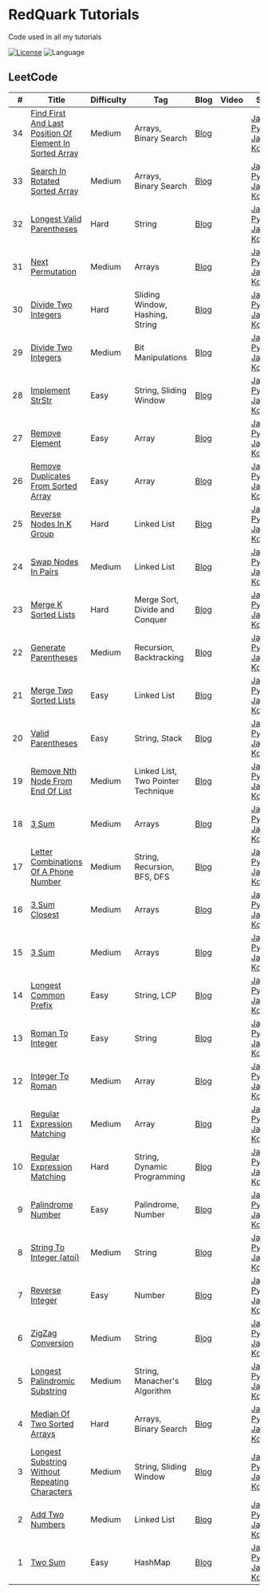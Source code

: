 # RedQuark Tutorials
Code used in all my tutorials

[![License](https://img.shields.io/github/license/ani03sha/RedQuarkTutorials)](LICENSE.md) ![Language](https://img.shields.io/badge/language-Java%20%2F%20Python%20%2F%20JavaScript%20%2F%20Kotlin-blue.svg) 

## LeetCode

|#|Title|Difficulty|Tag|Blog|Video|Solution|
|--:|---|---|---|---|---|---|
|34|[Find First And Last Position Of Element In Sorted Array](https://leetcode.com/problems/find-first-and-last-position-of-element-in-sorted-array/)|Medium|Arrays, Binary Search|[Blog](https://redquark.org/leetcode/0034-find-first-and-last-occurrence-of-element-in-sorted-array)||[Java](https://github.com/ani03sha/RedQuarkTutorials/blob/master/LeetCode/Java/src/main/java/org/redquark/tutorials/leetcode/FindFirstAndLastPositionOfElementInSortedArray.java), [Python](https://github.com/ani03sha/RedQuarkTutorials/blob/master/LeetCode/Python/src/Find_First_And_Last_Position_Of_Element_In_Sorted_Array.py), [JavaScript](https://github.com/ani03sha/RedQuarkTutorials/blob/master/LeetCode/JavaScript/src/find_first_and_last_position_of_element_in_sorted_array.js), [Kotlin](https://github.com/ani03sha/RedQuarkTutorials/blob/master/LeetCode/Kotlin/src/main/kotlin/org/redquark/tutorials/leetcode/FindFirstAndLastPositionOfElementInSortedArray.kt)|
|33|[Search In Rotated Sorted Array](https://leetcode.com/problems/search-in-rotated-sorted-array/)|Medium|Arrays, Binary Search|[Blog](https://redquark.org/leetcode/0033-search-in-rotated-sorted-array)||[Java](https://github.com/ani03sha/RedQuarkTutorials/blob/master/LeetCode/Java/src/main/java/org/redquark/tutorials/leetcode/SearchInRotatedSortedArray.java), [Python](https://github.com/ani03sha/RedQuarkTutorials/blob/master/LeetCode/Python/src/Search_In_Rotated_Sorted_Array.py), [JavaScript](https://github.com/ani03sha/RedQuarkTutorials/blob/master/LeetCode/JavaScript/src/search_in_rotated_sorted_array.js), [Kotlin](https://github.com/ani03sha/RedQuarkTutorials/blob/master/LeetCode/Kotlin/src/main/kotlin/org/redquark/tutorials/leetcode/SearchInRotatedSortedArray.kt)|
|32|[Longest Valid Parentheses](https://leetcode.com/problems/longest-valid-parentheses/)|Hard|String|[Blog](https://redquark.org/leetcode/0032-longest-valid-parentheses)||[Java](https://github.com/ani03sha/RedQuarkTutorials/blob/master/LeetCode/Java/src/main/java/org/redquark/tutorials/leetcode/LongestValidParentheses.java), [Python](https://github.com/ani03sha/RedQuarkTutorials/blob/master/LeetCode/Python/src/Longest_Valid_Parentheses.py), [JavaScript](https://github.com/ani03sha/RedQuarkTutorials/blob/master/LeetCode/JavaScript/src/longest_valid_parentheses.js), [Kotlin](https://github.com/ani03sha/RedQuarkTutorials/blob/master/LeetCode/Kotlin/src/main/kotlin/org/redquark/tutorials/leetcode/LongestValidParentheses.kt)|
|31|[Next Permutation](https://leetcode.com/problems/next-permutation/)|Medium|Arrays|[Blog](https://redquark.org/leetcode/0031-next-permutation)||[Java](https://github.com/ani03sha/RedQuarkTutorials/blob/master/LeetCode/Java/src/main/java/org/redquark/tutorials/leetcode/NextPermutation.java), [Python](https://github.com/ani03sha/RedQuarkTutorials/blob/master/LeetCode/Python/src/Next_Permutation.py), [JavaScript](https://github.com/ani03sha/RedQuarkTutorials/blob/master/LeetCode/JavaScript/src/next_permutation.js), [Kotlin](https://github.com/ani03sha/RedQuarkTutorials/blob/master/LeetCode/Kotlin/src/main/kotlin/org/redquark/tutorials/leetcode/NextPermutation.kt)|
|30|[Divide Two Integers](https://leetcode.com/problems/substring-with-concatenation-of-all-words/)|Hard|Sliding Window, Hashing, String|[Blog](https://redquark.org/leetcode/0030-substring-with-concatenation-of-all-words)||[Java](https://github.com/ani03sha/RedQuarkTutorials/blob/master/LeetCode/Java/src/main/java/org/redquark/tutorials/leetcode/SubstringWithConcatenationOfAllWords.java), [Python](https://github.com/ani03sha/RedQuarkTutorials/blob/master/LeetCode/Python/src/Substring_With_Concatenation_Of_All_Words.py), [JavaScript](https://github.com/ani03sha/RedQuarkTutorials/blob/master/LeetCode/JavaScript/src/substring_with_concatenation_of_all_words.js), [Kotlin](https://github.com/ani03sha/RedQuarkTutorials/blob/master/LeetCode/Kotlin/src/main/kotlin/org/redquark/tutorials/leetcode/SubstringWithConcatenationOfAllWords.kt)|
|29|[Divide Two Integers](https://leetcode.com/problems/divide-two-integers/)|Medium|Bit Manipulations|[Blog](https://redquark.org/leetcode/0029-divide-two-integers)||[Java](https://github.com/ani03sha/RedQuarkTutorials/blob/master/LeetCode/Java/src/main/java/org/redquark/tutorials/leetcode/DivideTwoIntegers.java), [Python](https://github.com/ani03sha/RedQuarkTutorials/blob/master/LeetCode/Python/src/Divide_Two_Integers.py), [JavaScript](https://github.com/ani03sha/RedQuarkTutorials/blob/master/LeetCode/JavaScript/src/divide_two_integers.js), [Kotlin](https://github.com/ani03sha/RedQuarkTutorials/blob/master/LeetCode/Kotlin/src/main/kotlin/org/redquark/tutorials/leetcode/DivideTwoIntegers.kt)|
|28|[Implement StrStr](https://leetcode.com/problems/implement-strstr/)|Easy|String, Sliding Window|[Blog](https://redquark.org/leetcode/0028-implement-strstr)||[Java](https://github.com/ani03sha/RedQuarkTutorials/blob/master/LeetCode/Java/src/main/java/org/redquark/tutorials/leetcode/ImplementStrStr.java), [Python](https://github.com/ani03sha/RedQuarkTutorials/blob/master/LeetCode/Python/src/Implement_StrStr.py), [JavaScript](https://github.com/ani03sha/RedQuarkTutorials/blob/master/LeetCode/JavaScript/src/implement_strstr.js), [Kotlin](https://github.com/ani03sha/RedQuarkTutorials/blob/master/LeetCode/Kotlin/src/main/kotlin/org/redquark/tutorials/leetcode/ImplementStrStr.kt)|
|27|[Remove Element](https://leetcode.com/problems/remove-element/)|Easy|Array|[Blog](https://redquark.org/leetcode/0027-remove-element)||[Java](https://github.com/ani03sha/RedQuarkTutorials/blob/master/LeetCode/Java/src/main/java/org/redquark/tutorials/leetcode/RemoveElement.java), [Python](https://github.com/ani03sha/RedQuarkTutorials/blob/master/LeetCode/Python/src/Remove_Element.py), [JavaScript](https://github.com/ani03sha/RedQuarkTutorials/blob/master/LeetCode/JavaScript/src/remove_element.js), [Kotlin](https://github.com/ani03sha/RedQuarkTutorials/blob/master/LeetCode/Kotlin/src/main/kotlin/org/redquark/tutorials/leetcode/RemoveElement.kt)|
|26|[Remove Duplicates From Sorted Array](https://leetcode.com/problems/remove-duplicates-from-sorted-array/)|Easy|Array|[Blog](https://redquark.org/leetcode/0026-remove-duplicates-from-sorted-array)||[Java](https://github.com/ani03sha/RedQuarkTutorials/blob/master/LeetCode/Java/src/main/java/org/redquark/tutorials/leetcode/RemoveDuplicatesFromSortedArray.java), [Python](https://github.com/ani03sha/RedQuarkTutorials/blob/master/LeetCode/Python/src/Remove_Duplicates_From_sorted_Array.py), [JavaScript](https://github.com/ani03sha/RedQuarkTutorials/blob/master/LeetCode/JavaScript/src/remove_duplicates_from_sorted_array.js), [Kotlin](https://github.com/ani03sha/RedQuarkTutorials/blob/master/LeetCode/Kotlin/src/main/kotlin/org/redquark/tutorials/leetcode/RemoveDuplicatesFromSortedArray.kt)|
|25|[Reverse Nodes In K Group](https://leetcode.com/problems/reverse-nodes-in-k-group/)|Hard|Linked List|[Blog](https://redquark.org/leetcode/0025-reverse-nodes-in-k-group)||[Java](https://github.com/ani03sha/RedQuarkTutorials/blob/master/LeetCode/Java/src/main/java/org/redquark/tutorials/leetcode/ReverseNodesInKGroup.java), [Python](https://github.com/ani03sha/RedQuarkTutorials/blob/master/LeetCode/Python/src/Reverse_Nodes_In_K_Group.py), [JavaScript](https://github.com/ani03sha/RedQuarkTutorials/blob/master/LeetCode/JavaScript/src/reverse_nodes_in_k_group.js), [Kotlin](https://github.com/ani03sha/RedQuarkTutorials/blob/master/LeetCode/Kotlin/src/main/kotlin/org/redquark/tutorials/leetcode/ReverseNodesInKGroup.kt)|
|24|[Swap Nodes In Pairs](https://leetcode.com/problems/swap-nodes-in-pairs/)|Medium|Linked List|[Blog](https://redquark.org/leetcode/0024-swap-nodes-in-pairs)||[Java](https://github.com/ani03sha/RedQuarkTutorials/blob/master/LeetCode/Java/src/main/java/org/redquark/tutorials/leetcode/SwapNodesInPairs.java), [Python](https://github.com/ani03sha/RedQuarkTutorials/blob/master/LeetCode/Python/src/Swap_Nodes_In_Pairs.py), [JavaScript](https://github.com/ani03sha/RedQuarkTutorials/blob/master/LeetCode/JavaScript/src/swap_nodes_in_pairs.js), [Kotlin](https://github.com/ani03sha/RedQuarkTutorials/blob/master/LeetCode/Kotlin/src/main/kotlin/org/redquark/tutorials/leetcode/SWapNodesInPairs.kt)|
|23|[Merge K Sorted Lists](https://leetcode.com/problems/merge-k-sorted-lists/)|Hard|Merge Sort, Divide and Conquer|[Blog](https://redquark.org/leetcode/0023-merge-k-sorted-lists)||[Java](https://github.com/ani03sha/RedQuarkTutorials/blob/master/LeetCode/Java/src/main/java/org/redquark/tutorials/leetcode/MergeKSortedLists.java), [Python](https://github.com/ani03sha/RedQuarkTutorials/blob/master/LeetCode/Python/src/Merge_K_SOrted_Lists.py), [JavaScript](https://github.com/ani03sha/RedQuarkTutorials/blob/master/LeetCode/JavaScript/src/merge_k_sorted_lists.js), [Kotlin](https://github.com/ani03sha/RedQuarkTutorials/blob/master/LeetCode/Kotlin/src/main/kotlin/org/redquark/tutorials/leetcode/MergeKSortedLists.kt)|
|22|[Generate Parentheses](https://leetcode.com/problems/generate-parentheses/)|Medium|Recursion, Backtracking|[Blog](https://redquark.org/leetcode/0022-generate-parentheses)||[Java](https://github.com/ani03sha/RedQuarkTutorials/blob/master/LeetCode/Java/src/main/java/org/redquark/tutorials/leetcode/GenerateParentheses.java), [Python](https://github.com/ani03sha/RedQuarkTutorials/blob/master/LeetCode/Python/src/Generate_Parentheses.py), [JavaScript](https://github.com/ani03sha/RedQuarkTutorials/blob/master/LeetCode/JavaScript/src/generate_parentheses.js), [Kotlin](https://github.com/ani03sha/RedQuarkTutorials/blob/master/LeetCode/Kotlin/src/main/kotlin/org/redquark/tutorials/leetcode/GenerateParentheses.kt)|
|21|[Merge Two Sorted Lists](https://leetcode.com/problems/merge-two-sorted-lists/)|Easy|Linked List|[Blog](https://redquark.org/leetcode/0021-merge-two-sorted-lists)||[Java](https://github.com/ani03sha/RedQuarkTutorials/blob/master/LeetCode/Java/src/main/java/org/redquark/tutorials/leetcode/MergeTwoSortedLists.java), [Python](https://github.com/ani03sha/RedQuarkTutorials/blob/master/LeetCode/Python/src/Merge_Two_Sorted_Lists.py), [JavaScript](https://github.com/ani03sha/RedQuarkTutorials/blob/master/LeetCode/JavaScript/src/merge_two_sorted_lists.js), [Kotlin](https://github.com/ani03sha/RedQuarkTutorials/blob/master/LeetCode/Kotlin/src/main/kotlin/org/redquark/tutorials/leetcode/MergeTwoSortedLists.kt)|
|20|[Valid Parentheses](https://leetcode.com/problems/valid-parentheses/)|Easy|String, Stack|[Blog](https://redquark.org/leetcode/0020-valid-parentheses)||[Java](https://github.com/ani03sha/RedQuarkTutorials/blob/master/LeetCode/Java/src/main/java/org/redquark/tutorials/leetcode/ValidParentheses.java), [Python](https://github.com/ani03sha/RedQuarkTutorials/blob/master/LeetCode/Python/src/Valid_Parentheses.py), [JavaScript](https://github.com/ani03sha/RedQuarkTutorials/blob/master/LeetCode/JavaScript/src/valid_parentheses.js), [Kotlin](https://github.com/ani03sha/RedQuarkTutorials/blob/master/LeetCode/Kotlin/src/main/kotlin/org/redquark/tutorials/leetcode/ValidParentheses.kt)|
|19|[Remove Nth Node From End Of List](https://leetcode.com/problems/remove-nth-node-from-end-of-list/)|Medium|Linked List, Two Pointer Technique|[Blog](https://redquark.org/leetcode/0019-remove-nth-node)||[Java](https://github.com/ani03sha/RedQuarkTutorials/blob/master/LeetCode/Java/src/main/java/org/redquark/tutorials/leetcode/RemoveNthNodeFromEndOfList.java), [Python](https://github.com/ani03sha/RedQuarkTutorials/blob/master/LeetCode/Python/src/Remove_Nth_Node_From_End_Of_List.py), [JavaScript](https://github.com/ani03sha/RedQuarkTutorials/blob/master/LeetCode/JavaScript/src/remove_nth_node_from_end_of_list.js), [Kotlin](https://github.com/ani03sha/RedQuarkTutorials/blob/master/LeetCode/Kotlin/src/main/kotlin/org/redquark/tutorials/leetcode/RemoveNthNodeFromEndOfList.kt)|
|18|[3 Sum](https://leetcode.com/problems/4sum/)|Medium|Arrays|[Blog](https://redquark.org/leetcode/0018-4-sum)||[Java](https://github.com/ani03sha/RedQuarkTutorials/blob/master/LeetCode/Java/src/main/java/org/redquark/tutorials/leetcode/FourSum.java), [Python](https://github.com/ani03sha/RedQuarkTutorials/blob/master/LeetCode/Python/src/Four_Sum.py), [JavaScript](https://github.com/ani03sha/RedQuarkTutorials/blob/master/LeetCode/JavaScript/src/four_sum.js), [Kotlin](https://github.com/ani03sha/RedQuarkTutorials/blob/master/LeetCode/Kotlin/src/main/kotlin/org/redquark/tutorials/leetcode/FourSum.kt)|
|17|[Letter Combinations Of A Phone Number](https://leetcode.com/problems/letter-combinations-of-a-phone-number/)|Medium|String, Recursion, BFS, DFS|[Blog](https://redquark.org/leetcode/0017-letter-combinations)||[Java](https://github.com/ani03sha/RedQuarkTutorials/blob/master/LeetCode/Java/src/main/java/org/redquark/tutorials/leetcode/LetterCombinationsOfAPhoneNumber.java), [Python](https://github.com/ani03sha/RedQuarkTutorials/blob/master/LeetCode/Python/src/Letter_Combinations_Of_A_Phone_Number.py), [JavaScript](https://github.com/ani03sha/RedQuarkTutorials/blob/master/LeetCode/JavaScript/src/letter_combinations_of_a_phone_number.js), [Kotlin](https://github.com/ani03sha/RedQuarkTutorials/blob/master/LeetCode/Kotlin/src/main/kotlin/org/redquark/tutorials/leetcode/LetterCombinationsOfAPhoneNumber.kt)|
|16|[3 Sum Closest](https://leetcode.com/problems/3sum-closest/)|Medium|Arrays|[Blog](https://redquark.org/leetcode/0016-3-sum-closest)||[Java](https://github.com/ani03sha/RedQuarkTutorials/blob/master/LeetCode/Java/src/main/java/org/redquark/tutorials/leetcode/ThreeSumClosest.java), [Python](https://github.com/ani03sha/RedQuarkTutorials/blob/master/LeetCode/Python/src/Three_Sum_Closest.py), [JavaScript](https://github.com/ani03sha/RedQuarkTutorials/blob/master/LeetCode/JavaScript/src/three_sum_closest.js), [Kotlin](https://github.com/ani03sha/RedQuarkTutorials/blob/master/LeetCode/Kotlin/src/main/kotlin/org/redquark/tutorials/leetcode/ThreeSumClosest.kt)|
|15|[3 Sum](https://leetcode.com/problems/3sum/)|Medium|Arrays|[Blog](https://redquark.org/leetcode/0015-3-sum)||[Java](https://github.com/ani03sha/RedQuarkTutorials/blob/master/LeetCode/Java/src/main/java/org/redquark/tutorials/leetcode/ThreeSum.java), [Python](https://github.com/ani03sha/RedQuarkTutorials/blob/master/LeetCode/Python/src/Three_Sum.py), [JavaScript](https://github.com/ani03sha/RedQuarkTutorials/blob/master/LeetCode/JavaScript/src/three_sum.js), [Kotlin](https://github.com/ani03sha/RedQuarkTutorials/blob/master/LeetCode/Kotlin/src/main/kotlin/org/redquark/tutorials/leetcode/ThreeSum.kt)|
|14|[Longest Common Prefix](https://leetcode.com/problems/longest-common-prefix/)|Easy|String, LCP|[Blog](https://redquark.org/leetcode/0014-longest-common-prefix)||[Java](https://github.com/ani03sha/RedQuarkTutorials/blob/master/LeetCode/Java/src/main/java/org/redquark/tutorials/leetcode/LongestCommonPrefix.java), [Python](https://github.com/ani03sha/RedQuarkTutorials/blob/master/LeetCode/Python/src/Longest_Common_Prefix.py), [JavaScript](https://github.com/ani03sha/RedQuarkTutorials/blob/master/LeetCode/JavaScript/src/longest_common_prefix.js), [Kotlin](https://github.com/ani03sha/RedQuarkTutorials/blob/master/LeetCode/Kotlin/src/main/kotlin/org/redquark/tutorials/leetcode/LongestCommonPrefix.kt)|
|13|[Roman To Integer](https://leetcode.com/problems/roman-to-integer/)|Easy|String|[Blog](https://redquark.org/leetcode/0013-roman-to-integer)||[Java](https://github.com/ani03sha/RedQuarkTutorials/blob/master/LeetCode/Java/src/main/java/org/redquark/tutorials/leetcode/RomanToInteger.java), [Python](https://github.com/ani03sha/RedQuarkTutorials/blob/master/LeetCode/Python/src/Roman_To_Integer.py), [JavaScript](https://github.com/ani03sha/RedQuarkTutorials/blob/master/LeetCode/JavaScript/src/roman_to_integer.js), [Kotlin](https://github.com/ani03sha/RedQuarkTutorials/blob/master/LeetCode/Kotlin/src/main/kotlin/org/redquark/tutorials/leetcode/RomanToInteger.kt)|
|12|[Integer To Roman](https://leetcode.com/problems/integer-to-roman/)|Medium|Array|[Blog](https://redquark.org/leetcode/0012-integer-to-roman)||[Java](https://github.com/ani03sha/RedQuarkTutorials/blob/master/LeetCode/Java/src/main/java/org/redquark/tutorials/leetcode/IntegerToRoman.java), [Python](https://github.com/ani03sha/RedQuarkTutorials/blob/master/LeetCode/Python/src/Integer_To_Roman.py), [JavaScript](https://github.com/ani03sha/RedQuarkTutorials/blob/master/LeetCode/JavaScript/src/integer_to_roman.js), [Kotlin](https://github.com/ani03sha/RedQuarkTutorials/blob/master/LeetCode/Kotlin/src/main/kotlin/org/redquark/tutorials/leetcode/IntegerToRoman.kt)|
|11|[Regular Expression Matching](https://leetcode.com/problems/container-with-most-water/)|Medium|Array|[Blog](https://redquark.org/leetcode/0011-container-with-most-water)||[Java](https://github.com/ani03sha/RedQuarkTutorials/blob/master/LeetCode/Java/src/main/java/org/redquark/tutorials/leetcode/ContainerWithMostWater.java), [Python](https://github.com/ani03sha/RedQuarkTutorials/blob/master/LeetCode/Python/src/Container_With_Most_Water.py), [JavaScript](https://github.com/ani03sha/RedQuarkTutorials/blob/master/LeetCode/JavaScript/src/container_with_most_water.js), [Kotlin](https://github.com/ani03sha/RedQuarkTutorials/blob/master/LeetCode/Kotlin/src/main/kotlin/org/redquark/tutorials/leetcode/ContainerWithMostWater.kt)|
|10|[Regular Expression Matching](https://leetcode.com/problems/regular-expression-matching/)|Hard|String, Dynamic Programming|[Blog](https://redquark.org/leetcode/0010-regular-expression-matching)||[Java](https://github.com/ani03sha/RedQuarkTutorials/blob/master/LeetCode/Java/src/main/java/org/redquark/tutorials/leetcode/RegularExpressionMatching.java), [Python](https://github.com/ani03sha/RedQuarkTutorials/blob/master/LeetCode/Python/src/Regular_Expression_Matching.py), [JavaScript](https://github.com/ani03sha/RedQuarkTutorials/blob/master/LeetCode/JavaScript/src/regular_expression_matching.js), [Kotlin](https://github.com/ani03sha/RedQuarkTutorials/blob/master/LeetCode/Kotlin/src/main/kotlin/org/redquark/tutorials/leetcode/RegularExpressionMatching.kt)|
|9|[Palindrome Number](https://leetcode.com/problems/palindrome-number/)|Easy|Palindrome, Number|[Blog](https://redquark.org/leetcode/0009-palindrome-number/)||[Java](https://github.com/ani03sha/RedQuarkTutorials/blob/master/LeetCode/Java/src/main/java/org/redquark/tutorials/leetcode/PalindromeNumber.java), [Python](https://github.com/ani03sha/RedQuarkTutorials/blob/master/LeetCode/Python/src/Palindrome_Number.py), [JavaScript](https://github.com/ani03sha/RedQuarkTutorials/blob/master/LeetCode/JavaScript/src/palindrome_number.js), [Kotlin](https://github.com/ani03sha/RedQuarkTutorials/blob/master/LeetCode/Kotlin/src/main/kotlin/org/redquark/tutorials/leetcode/PalindromeNumber.kt)|
|8|[String To Integer (atoi)](https://leetcode.com/problems/string-to-integer-atoi/)|Medium|String|[Blog](https://redquark.org/leetcode/0008-string-to-integer-atoi/)||[Java](https://github.com/ani03sha/RedQuarkTutorials/blob/master/LeetCode/Java/src/main/java/org/redquark/tutorials/leetcode/StringToInteger.java), [Python](https://github.com/ani03sha/RedQuarkTutorials/blob/master/LeetCode/Python/src/String_To_Integer.py), [JavaScript](https://github.com/ani03sha/RedQuarkTutorials/blob/master/LeetCode/JavaScript/src/string_to_integer.js), [Kotlin](https://github.com/ani03sha/RedQuarkTutorials/blob/master/LeetCode/Kotlin/src/main/kotlin/org/redquark/tutorials/leetcode/StringToInteger.kt)|
|7|[Reverse Integer](https://leetcode.com/problems/reverse-integer/)|Easy|Number|[Blog](https://redquark.org/leetcode/0007-reverse-integer/)||[Java](https://github.com/ani03sha/RedQuarkTutorials/blob/master/LeetCode/Java/src/main/java/org/redquark/tutorials/leetcode/ReverseInteger.java), [Python](https://github.com/ani03sha/RedQuarkTutorials/blob/master/LeetCode/Python/src/Reverse_Integer.py), [JavaScript](https://github.com/ani03sha/RedQuarkTutorials/blob/master/LeetCode/JavaScript/src/reverse_integer.js), [Kotlin](https://github.com/ani03sha/RedQuarkTutorials/blob/master/LeetCode/Kotlin/src/main/kotlin/org/redquark/tutorials/leetcode/ReverseInteger.kt)|
|6|[ZigZag Conversion](https://leetcode.com/problems/zigzag-conversion/)|Medium|String|[Blog](https://redquark.org/leetcode/0006-zigzag-conversion/)||[Java](https://github.com/ani03sha/RedQuarkTutorials/blob/master/LeetCode/Java/src/main/java/org/redquark/tutorials/leetcode/ZigZagConversion.java), [Python](https://github.com/ani03sha/RedQuarkTutorials/blob/master/LeetCode/Python/src/ZigZag_Conversion.py), [JavaScript](https://github.com/ani03sha/RedQuarkTutorials/blob/master/LeetCode/JavaScript/src/zigzag_conversion.js), [Kotlin](https://github.com/ani03sha/RedQuarkTutorials/blob/master/LeetCode/Kotlin/src/main/kotlin/org/redquark/tutorials/leetcode/ZigZagConversion.kt)|
|5|[Longest Palindromic Substring](https://leetcode.com/problems/longest-palindromic-substring)|Medium|String, Manacher's Algorithm|[Blog](https://redquark.org/leetcode/0005-longest-palindromic-substring/)||[Java](https://github.com/ani03sha/RedQuarkTutorials/blob/master/LeetCode/Java/src/main/java/org/redquark/tutorials/leetcode/LongestPalindromicSubstring.java), [Python](https://github.com/ani03sha/RedQuarkTutorials/blob/master/LeetCode/Python/src/Longest_Palindromic_Substring.py), [JavaScript](https://github.com/ani03sha/RedQuarkTutorials/blob/master/LeetCode/JavaScript/src/longest_palindromic_substring.js), [Kotlin](https://github.com/ani03sha/RedQuarkTutorials/blob/master/LeetCode/Kotlin/src/main/kotlin/org/redquark/tutorials/leetcode/LongestPalindromeSubstring.kt)|
|4|[Median Of Two Sorted Arrays](https://leetcode.com/problems/median-of-two-sorted-arrays)|Hard|Arrays, Binary Search|[Blog](https://redquark.org/leetcode/0004-median-of-two-sorted-arrays/)||[Java](https://github.com/ani03sha/RedQuarkTutorials/blob/master/LeetCode/Java/src/main/java/org/redquark/tutorials/leetcode/MedianOfTwoSortedArrays.java), [Python](https://github.com/ani03sha/RedQuarkTutorials/blob/master/LeetCode/Python/src/Median_Of_Two_Sorted_Arrays.py), [JavaScript](https://github.com/ani03sha/RedQuarkTutorials/blob/master/LeetCode/JavaScript/src/median_of_two_sorted_arrays.js), [Kotlin](https://github.com/ani03sha/RedQuarkTutorials/blob/master/LeetCode/Kotlin/src/main/kotlin/org/redquark/tutorials/leetcode/MedianOfTwoSortedArrays.kt)|
|3|[Longest Substring Without Repeating Characters](https://leetcode.com/problems/longest-substring-without-repeating-characters/)|Medium|String, Sliding Window|[Blog](https://redquark.org/leetcode/0003-longest-substring-without-repeating-characters/)||[Java](https://github.com/ani03sha/RedQuarkTutorials/blob/master/LeetCode/Java/src/main/java/org/redquark/tutorials/leetcode/LongestSubstringWithoutRepeatingCharacters.java), [Python](https://github.com/ani03sha/RedQuarkTutorials/blob/master/LeetCode/Python/src/Longest_Substring_Without_Repeating_Characters.py), [JavaScript](https://github.com/ani03sha/RedQuarkTutorials/blob/master/LeetCode/JavaScript/src/longest_substring_without_repeating_characters.js), [Kotlin](https://github.com/ani03sha/RedQuarkTutorials/blob/master/LeetCode/Kotlin/src/main/kotlin/org/redquark/tutorials/leetcode/LongestSubstringWithoutRepeatingCharacters.kt)|
|2|[Add Two Numbers](https://leetcode.com/problems/add-two-numbers)|Medium|Linked List|[Blog](https://redquark.org/leetcode/0002-add-two-numbers/)|| [Java](https://github.com/ani03sha/RedQuarkTutorials/blob/master/LeetCode/Java/src/main/java/org/redquark/tutorials/leetcode/AddTwoNumbers.java), [Python](https://github.com/ani03sha/RedQuarkTutorials/blob/master/LeetCode/Python/src/Add_Two_Numbers.py), [JavaScript](https://github.com/ani03sha/RedQuarkTutorials/blob/master/LeetCode/JavaScript/src/add_two_numbers.js), [Kotlin](https://github.com/ani03sha/RedQuarkTutorials/blob/master/LeetCode/Kotlin/src/main/kotlin/org/redquark/tutorials/leetcode/AddTwoNumbers.kt)|
|1|[Two Sum](https://leetcode.com/problems/two-sum)|Easy|HashMap|[Blog](https://redquark.org/leetcode/0001-two-sum/)||[Java](https://github.com/ani03sha/RedQuarkTutorials/blob/master/LeetCode/Java/src/main/java/org/redquark/tutorials/leetcode/TwoSum.java), [Python](https://github.com/ani03sha/RedQuarkTutorials/blob/master/LeetCode/Python/src/Two_Sum.py), [JavaScript](https://github.com/ani03sha/RedQuarkTutorials/blob/master/LeetCode/JavaScript/src/two_sum.js), [Kotlin](https://github.com/ani03sha/RedQuarkTutorials/blob/master/LeetCode/Kotlin/src/main/kotlin/org/redquark/tutorials/leetcode/TwoSum.kt)|